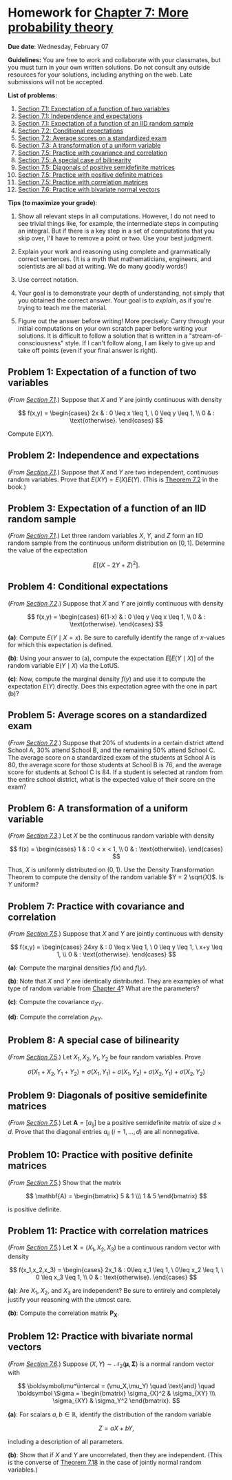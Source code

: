 # Homework for [Chapter 7: More probability theory](https://mml.johnmyersmath.com/stats-book/chapters/07-more-prob.html#)

**Due date**: Wednesday, February 07

**Guidelines:** You are free to work and collaborate with your classmates, but you must turn in your own written solutions. Do not consult any outside resources for your solutions, including anything on the web. Late submissions will not be accepted.

**List of problems:**

1. [Section 7.1: Expectation of a function of two variables](#problem-1-expectation-of-a-function-of-two-variables)
2. [Section 7.1: Independence and expectations](#problem-2-independence-and-expectations)
3. [Section 7.1: Expectation of a function of an IID random sample](#problem-3-expectation-of-a-function-of-an-iid-random-sample)
4. [Section 7.2: Conditional expectations](#problem-4-conditional-expectations)
5. [Section 7.2: Average scores on a standardized exam](#problem-5-average-scores-on-a-standardized-exam)
6. [Section 7.3: A transformation of a uniform variable](#problem-6-a-transformation-of-a-uniform-variable)
7. [Section 7.5: Practice with covariance and correlation](#problem-7-practice-with-covariance-and-correlation)
8. [Section 7.5: A special case of bilinearity](#problem-8-a-special-case-of-bilinearity)
9. [Section 7.5: Diagonals of positive semidefinite matrices](#problem-9-diagonals-of-positive-semidefinite-matrices)
10. [Section 7.5: Practice with positive definite matrices](#problem-10-practice-with-positive-definite-matrices)
11. [Section 7.5: Practice with correlation matrices](#problem-11-practice-with-correlation-matrices)
12. [Section 7.6: Practice with bivariate normal vectors](#problem-12-practice-with-bivariate-normal-vectors)


 **Tips (to maximize your grade)**:
 
1. Show all relevant steps in all computations. However, I do not need to see trivial things like, for example, the intermediate steps in computing an integral. But if there is a key step in a set of computations that you skip over, I'll have to remove a point or two. Use your best judgment.

2. Explain your work and reasoning using complete and grammatically correct sentences. (It is a myth that mathematicians, engineers, and scientists are all bad at writing. We do many goodly words!)
 
3. Use correct notation.

4. Your goal is to demonstrate your depth of understanding, not simply that you obtained the correct answer. Your goal is to _explain_, as if you're trying to teach me the material.

5. Figure out the answer before writing! More precisely: Carry through your initial computations on your own scratch paper before writing your solutions.  It is difficult to follow a solution that is written in a "stream-of-consciousness" style. If I can't follow along, I am likely to give up and take off points (even if your final answer is right).


## Problem 1: Expectation of a function of two variables

(_From [Section 7.1](https://mml.johnmyersmath.com/stats-book/chapters/07-more-prob.html#expectations-and-joint-distributions)_.) Suppose that $X$ and $Y$ are jointly continuous with density

$$
f(x,y) = \begin{cases}
2x & : 0 \leq x \leq 1, \ 0 \leq y \leq 1, \\
0 & : \text{otherwise}.
\end{cases}
$$

Compute $E(XY)$.

## Problem 2: Independence and expectations

(_From [Section 7.1](https://mml.johnmyersmath.com/stats-book/chapters/07-more-prob.html#expectations-and-joint-distributions)_.) Suppose that $X$ and $Y$ are two independent, continuous random variables. Prove that $E(XY) = E(X)E(Y)$. (This is [Theorem 7.2](https://mml.johnmyersmath.com/stats-book/chapters/07-more-prob.html#ind-expect-thm) in the book.)

## Problem 3: Expectation of a function of an IID random sample

(_From [Section 7.1](https://mml.johnmyersmath.com/stats-book/chapters/07-more-prob.html#expectations-and-joint-distributions)_.) Let three random variables $X$, $Y$, and $Z$ form an IID random sample from the continuous uniform distribution on $[0,1]$. Determine the value of the expectation

$$
E\left[ (X - 2Y + Z)^2\right].
$$

## Problem 4: Conditional expectations

(_From [Section 7.2](https://mml.johnmyersmath.com/stats-book/chapters/07-more-prob.html#expectations-and-conditional-distributions)_.) Suppose that $X$ and $Y$ are jointly continuous with density

$$
f(x,y) = \begin{cases}
6(1-x) & : 0 \leq y \leq x \leq 1, \\
0 & : \text{otherwise}.
\end{cases}
$$

**(a)**: Compute $E(Y \mid X=x)$. Be sure to carefully identify the range of $x$-values for which this expectation is defined.

**(b)**: Using your answer to (a), compute the  expectation $E\left[ E(Y \mid X) \right]$ of the random variable $E(Y\mid X)$ via the LotUS.

**(c)**: Now, compute the marginal density $f(y)$ and use it to compute the expectation $E(Y)$ directly. Does this expectation agree with the one in part (b)?

## Problem 5: Average scores on a standardized exam

(_From [Section 7.2](https://mml.johnmyersmath.com/stats-book/chapters/07-more-prob.html#expectations-and-conditional-distributions)_.) Suppose that 20% of students in a certain district attend School A, 30% attend School B, and the remaining 50% attend School C. The average score on a standardized exam of the students at School A is 80, the average score for those students at School B is 76, and the average score for students at School C is 84. If a student is selected at random from the entire school district, what is the expected value of their score on the exam?

## Problem 6: A transformation of a uniform variable

(_From [Section 7.3](https://mml.johnmyersmath.com/stats-book/chapters/07-more-prob.html#density-transformations)_.) Let $X$ be the continuous random variable with density

$$
f(x) = \begin{cases}
1 & : 0 < x < 1, \\
0 & : \text{otherwise}.
\end{cases}
$$

Thus, $X$ is uniformly distributed on $(0,1)$. Use the Density Transformation Theorem to compute the density of the random variable $Y  = 2 \sqrt{X}$. Is $Y$ uniform?

## Problem 7: Practice with covariance and correlation

(_From [Section 7.5](https://mml.johnmyersmath.com/stats-book/chapters/07-more-prob.html#covariance-and-correlation)_.) Suppose that $X$ and $Y$ are jointly continuous with density

$$
f(x,y) = \begin{cases}
24xy & : 0 \leq x \leq 1, \ 0 \leq y \leq 1, \ x+y \leq 1, \\
0 & : \text{otherwise}.
\end{cases}
$$

**(a)**: Compute the marginal densities $f(x)$ and $f(y)$.

**(b)**: Note that $X$ and $Y$ are identically distributed. They are examples of what type of random variable from [Chapter 4](https://mml.johnmyersmath.com/stats-book/chapters/04-examples-of-rvs.html)? What are the parameters?

**(c)**: Compute the covariance $\sigma_{XY}$.

**(d)**: Compute the correlation $\rho_{XY}$.

## Problem 8: A special case of bilinearity

(_From [Section 7.5](https://mml.johnmyersmath.com/stats-book/chapters/07-more-prob.html#covariance-and-correlation)_.) Let $X_1,X_2,Y_1,Y_2$ be four random variables. Prove

$$
\sigma(X_1+X_2,Y_1+Y_2) = \sigma(X_1,Y_1) + \sigma(X_1,Y_2) + \sigma(X_2,Y_1) +  \sigma(X_2,Y_2)
$$

## Problem 9: Diagonals of positive semidefinite matrices

(_From [Section 7.5](https://mml.johnmyersmath.com/stats-book/chapters/07-more-prob.html#covariance-and-correlation)._) Let $\mathbf{A}=[a_{ij}]$ be a positive semidefinite matrix of size $d\times d$. Prove that the diagonal entries $a_{ii}$ ($i=1,\ldots,d$) are all nonnegative.

## Problem 10: Practice with positive definite matrices

(_From [Section 7.5](https://mml.johnmyersmath.com/stats-book/chapters/07-more-prob.html#covariance-and-correlation)._) Show that the matrix

$$
\mathbf{A} = \begin{bmatrix}
5 & 1 \\\ 1 & 5
\end{bmatrix}
$$

is positive definite.

## Problem 11: Practice with correlation matrices

(_From [Section 7.5](https://mml.johnmyersmath.com/stats-book/chapters/07-more-prob.html#covariance-and-correlation)._) Let $\mathbf{X} = (X_1,X_2,X_3)$ be a continuous random vector with density

$$
f(x_1,x_2,x_3) = \begin{cases}
2x_1 & : 0\leq x_1 \leq 1, \ 0\leq x_2 \leq 1, \ 0 \leq x_3 \leq 1, \\
0 & : \text{otherwise}.
\end{cases}
$$

**(a)**: Are $X_1$, $X_2$, and $X_3$ are independent? Be sure to entirely and completely justify your reasoning with the utmost care.

**(b)**: Compute the correlation matrix $\mathbf{P}_\mathbf{X}$.

## Problem 12: Practice with bivariate normal vectors

(_From [Section 7.6](https://mml.johnmyersmath.com/stats-book/chapters/07-more-prob.html#multivariate-normal-distributions)._) Suppose $(X,Y) \sim \mathcal{N}_2(\boldsymbol\mu, \boldsymbol\Sigma)$ is a normal random vector with

$$
\boldsymbol\mu^\intercal = (\mu_X,\mu_Y) \quad \text{and} \quad \boldsymbol \Sigma = \begin{bmatrix} \sigma_{X}^2 & \sigma_{XY} \\\ \sigma_{XY}  & \sigma_Y^2 \end{bmatrix}.
$$

**(a)**: For scalars $a,b\in \mathbb{R}$, identify the distribution of the random variable

$$
Z = aX + bY,
$$

including a description of all parameters.

**(b)**: Show that if $X$ and $Y$ are uncorrelated, then they are independent. (This is the converse of [Theorem 7.18](https://mml.johnmyersmath.com/stats-book/chapters/07-more-prob.html#ind-vs-correlation-thm) in the case of jointly normal random variables.)

